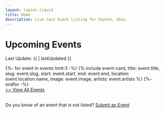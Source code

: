 ```yaml
---
layout: layout.liquid
title: Home
description: Live Jazz Event Listing for Dayton, Ohio
---
```


# Upcoming Events

Last Update: {{ | lastUpdated }}

<section class="events-list">
	{%- for event in events limit:3 -%}
		{% include event-card, 
			title: event.title,
			slug: event.slug,
			start: event.start,
			end: event.end,
			location: event.location.name,
			image: event.image,
			artists: event.artists
		%}
	{%- endfor -%}
</section>

<div class="align-right">
	<a href="/events">>> View All Events</a>
</div>

<br>

Do you know of an event that is not listed?
<a href="https://docs.google.com/forms/d/1NyrLlwjvzLAs2NoT3FGgvo0-WkU7SNp43AoPIaG0LPo/viewform" target="_blank" class="btn btn-inline">Submit an Event</a>

